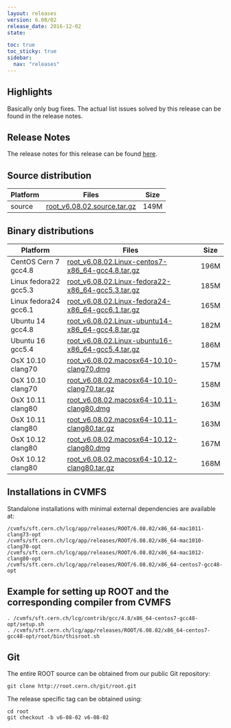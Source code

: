 ```yaml
---
layout: releases
version: 6.08/02
release_date: 2016-12-02
state:

toc: true
toc_sticky: true
sidebar:
  nav: "releases"
---
```


## Highlights

Basically only bug fixes. The actual list issues solved by this release can be found in the release notes.

## Release Notes

The release notes for this release can be found [here](https://root.cern.ch/doc/v608/release-notes.html#release-6.0802).

## Source distribution

| Platform       | Files | Size |
|-----------|-------|-----|
| source | [root_v6.08.02.source.tar.gz](https://root.cern.ch/download/root_v6.08.02.source.tar.gz) | 149M |


## Binary distributions

| Platform       | Files | Size |
|-----------|-------|-----|
| CentOS Cern 7 gcc4.8 | [root_v6.08.02.Linux-centos7-x86_64-gcc4.8.tar.gz](https://root.cern.ch/download/root_v6.08.02.Linux-centos7-x86_64-gcc4.8.tar.gz) | 196M |
| Linux fedora22 gcc5.3 | [root_v6.08.02.Linux-fedora22-x86_64-gcc5.3.tar.gz](https://root.cern.ch/download/root_v6.08.02.Linux-fedora22-x86_64-gcc5.3.tar.gz) | 185M |
| Linux fedora24 gcc6.1 | [root_v6.08.02.Linux-fedora24-x86_64-gcc6.1.tar.gz](https://root.cern.ch/download/root_v6.08.02.Linux-fedora24-x86_64-gcc6.1.tar.gz) | 165M |
| Ubuntu 14 gcc4.8 | [root_v6.08.02.Linux-ubuntu14-x86_64-gcc4.8.tar.gz](https://root.cern.ch/download/root_v6.08.02.Linux-ubuntu14-x86_64-gcc4.8.tar.gz) | 182M |
| Ubuntu 16 gcc5.4 | [root_v6.08.02.Linux-ubuntu16-x86_64-gcc5.4.tar.gz](https://root.cern.ch/download/root_v6.08.02.Linux-ubuntu16-x86_64-gcc5.4.tar.gz) | 186M |
| OsX 10.10 clang70 | [root_v6.08.02.macosx64-10.10-clang70.dmg](https://root.cern.ch/download/root_v6.08.02.macosx64-10.10-clang70.dmg) | 157M |
| OsX 10.10 clang70 | [root_v6.08.02.macosx64-10.10-clang70.tar.gz](https://root.cern.ch/download/root_v6.08.02.macosx64-10.10-clang70.tar.gz) | 158M |
| OsX 10.11 clang80 | [root_v6.08.02.macosx64-10.11-clang80.dmg](https://root.cern.ch/download/root_v6.08.02.macosx64-10.11-clang80.dmg) | 163M |
| OsX 10.11 clang80 | [root_v6.08.02.macosx64-10.11-clang80.tar.gz](https://root.cern.ch/download/root_v6.08.02.macosx64-10.11-clang80.tar.gz) | 163M |
| OsX 10.12 clang80 | [root_v6.08.02.macosx64-10.12-clang80.dmg](https://root.cern.ch/download/root_v6.08.02.macosx64-10.12-clang80.dmg) | 167M |
| OsX 10.12 clang80 | [root_v6.08.02.macosx64-10.12-clang80.tar.gz](https://root.cern.ch/download/root_v6.08.02.macosx64-10.12-clang80.tar.gz) | 168M |



## Installations in CVMFS

Standalone installations with minimal external dependencies are available at:
~~~
/cvmfs/sft.cern.ch/lcg/app/releases/ROOT/6.08.02/x86_64-mac1011-clang73-opt
/cvmfs/sft.cern.ch/lcg/app/releases/ROOT/6.08.02/x86_64-mac1010-clang70-opt
/cvmfs/sft.cern.ch/lcg/app/releases/ROOT/6.08.02/x86_64-mac1012-clang80-opt
/cvmfs/sft.cern.ch/lcg/app/releases/ROOT/6.08.02/x86_64-centos7-gcc48-opt
~~~


## Example for setting up ROOT and the corresponding compiler from CVMFS

~~~
. /cvmfs/sft.cern.ch/lcg/contrib/gcc/4.8/x86_64-centos7-gcc48-opt/setup.sh
. /cvmfs/sft.cern.ch/lcg/app/releases/ROOT/6.08.02/x86_64-centos7-gcc48-opt/root/bin/thisroot.sh
~~~

## Git

The entire ROOT source can be obtained from our public Git repository:

~~~
git clone http://root.cern.ch/git/root.git
~~~
The release specific tag can be obtained using:
~~~
cd root
git checkout -b v6-08-02 v6-08-02
~~~
